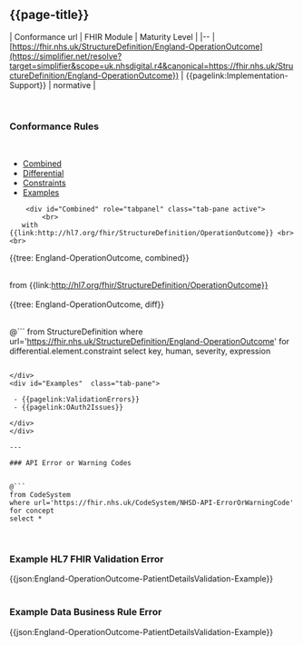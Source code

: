 ## {{page-title}}

| Conformance url | FHIR Module | Maturity Level |
|--
| [https://fhir.nhs.uk/StructureDefinition/England-OperationOutcome](https://simplifier.net/resolve?target=simplifier&scope=uk.nhsdigital.r4&canonical=https://fhir.nhs.uk/StructureDefinition/England-OperationOutcome}) | {{pagelink:Implementation-Support}} | normative |

<br>

### Conformance Rules


<br>

<div class="nhsd-!t-margin-bottom-6">
    <ul class="nav nav-tabs" role="tablist">
        <li role="presentation"  class="active">
            <a href="#Combined" role="tab" data-toggle="tab">Combined</a>
        </li>
        <li role="presentation">
            <a href="#Differential" role="tab" data-toggle="tab">Differential</a>
        </li>
        <li role="presentation">
            <a href="#Constraints" role="tab" data-toggle="tab">Constraints</a>
        </li>
        <li role="presentation">
            <a href="#Examples" role="tab" data-toggle="tab">Examples</a>
        </li>
    </ul>
    <div class="tab-content snippet">
       
        <div id="Combined" role="tabpanel" class="tab-pane active">
            <br>
       with {{link:http://hl7.org/fhir/StructureDefinition/OperationOutcome}} <br><br>
  {{tree: England-OperationOutcome, combined}}
        </div>
         <div id="Differential" role="tabpanel" class="tab-pane">
            <br>
        from {{link:http://hl7.org/fhir/StructureDefinition/OperationOutcome}} <br><br>
  {{tree: England-OperationOutcome, diff}}
        </div>
        <div id="Constraints"  class="tab-pane">
<br />

@```
from StructureDefinition
where url='https://fhir.nhs.uk/StructureDefinition/England-OperationOutcome'
for differential.element.constraint
select key, human, severity, expression
```

</div>
<div id="Examples"  class="tab-pane">

 - {{pagelink:ValidationErrors}}
 - {{pagelink:OAuth2Issues}}

</div>
</div>

---

### API Error or Warning Codes


@```
from CodeSystem
where url='https://fhir.nhs.uk/CodeSystem/NHSD-API-ErrorOrWarningCode'
for concept
select *
```


<br/>

### Example HL7 FHIR Validation Error

<div class="lang-json">
{{json:England-OperationOutcome-PatientDetailsValidation-Example}}
</div>

<br/>

### Example Data Business Rule Error

<div class="lang-json">
{{json:England-OperationOutcome-PatientDetailsValidation-Example}}
</div>

